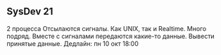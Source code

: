 ## SysDev 21
2 процесса
Отсылаются сигналы. Как UNIX, так и Realtime. Много подряд. Вместе с сигналами передаются какие-то данные. Вывести принятые данные.
Дедлайн: пн 10 окт 18:00
